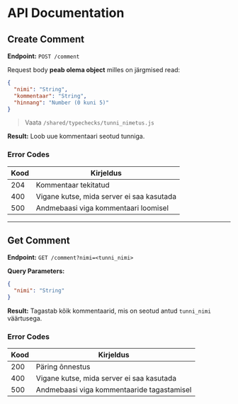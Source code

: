 # API Documentation

## Create Comment

**Endpoint:** `POST /comment`

Request body **peab olema object** milles on järgmised read:

```json
{
  "nimi": "String",
  "kommentaar": "String",
  "hinnang": "Number (0 kuni 5)"
}
```

> Vaata `/shared/typechecks/tunni_nimetus.js`

**Result:** Loob uue kommentaari seotud tunniga.

### Error Codes

| Kood | Kirjeldus                                 |
| ---- | ----------------------------------------- |
| 204  | Kommentaar tekitatud                      |
| 400  | Vigane kutse, mida server ei saa kasutada |
| 500  | Andmebaasi viga kommentaari loomisel      |

---

## Get Comment

**Endpoint:** `GET /comment?nimi=<tunni_nimi>`

**Query Parameters:**

```json
{
  "nimi": "String"
}
```

**Result:** Tagastab kõik kommentaarid, mis on seotud antud `tunni_nimi` väärtusega.

### Error Codes

| Kood | Kirjeldus                                  |
| ---- | ------------------------------------------ |
| 200  | Päring õnnestus                            |
| 400  | Vigane kutse, mida server ei saa kasutada  |
| 500  | Andmebaasi viga kommentaaride tagastamisel |

